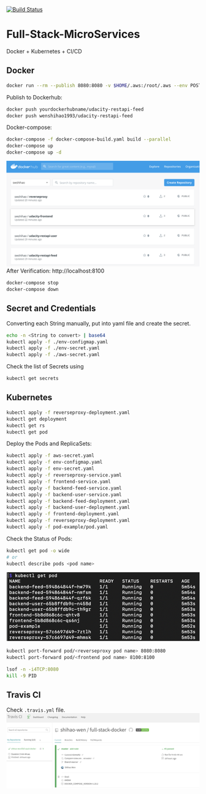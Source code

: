 [![Build Status](https://travis-ci.com/shihao-wen/full-stack-docker.svg?branch=master)](https://travis-ci.com/shihao-wen/full-stack-docker)
# Full-Stack-MicroServices
Docker + Kubernetes + CI/CD

## Docker
```bash
docker run --rm --publish 8080:8080 -v $HOME/.aws:/root/.aws --env POSTGRESS_HOST=$POSTGRESS_HOST --env POSTGRESS_USERNAME=$POSTGRESS_USERNAME --env POSTGRESS_PASSWORD=$POSTGRESS_PASSWORD --env POSTGRESS_DB=$POSTGRESS_DB --env AWS_REGION=$AWS_REGION --env AWS_PROFILE=$AWS_PROFILE --env AWS_BUCKET=$AWS_BUCKET --env JWT_SECRET=$JWT_SECRET --name feed <your_dockerhub_username_lowercase>/udacity-restapi-feed
```
Publish to Dockerhub:
```bash
docker push yourdockerhubname/udacity-restapi-feed
docker push wenshihao1993/udacity-restapi-feed
```
Docker-compose:
```bash
docker-compose -f docker-compose-build.yaml build --parallel
docker-compose up
docker-compose up -d 
```
![DockerHub](/images/DockerHub.png)
After Verification: http://localhost:8100
```bash
docker-compose stop
docker-compose down
```

## Secret and Credentials
Converting each String manually, put into yaml file and create the secret.
```bash
echo -n <String to convert> | base64
kubectl apply -f ./env-configmap.yaml
kubectl apply -f ./env-secret.yaml
kubectl apply -f ./aws-secret.yaml
```
Check the list of Secrets using 
```bash 
kubectl get secrets
```

## Kubernetes
```bash
kubectl apply -f reverseproxy-deployment.yaml
kubectl get deployment
kubectl get rs
kubectl get pod
```
Deploy the Pods and ReplicaSets:
```bash
kubectl apply -f aws-secret.yaml
kubectl apply -f env-configmap.yaml
kubectl apply -f env-secret.yaml
kubectl apply -f reverseproxy-service.yaml
kubectl apply -f frontend-service.yaml
kubectl apply -f backend-feed-service.yaml
kubectl apply -f backend-user-service.yaml
kubectl apply -f backend-feed-deployment.yaml 
kubectl apply -f backend-user-deployment.yaml 
kubectl apply -f frontend-deployment.yaml 
kubectl apply -f reverseproxy-deployment.yaml
kubectl apply -f pod-example/pod.yaml
```
Check the Status of Pods:
```bash
kubectl get pod -o wide
# or
kubectl describe pods <pod name>
```
![pods](/images/Kubernetes_pod.png)
```bash
kubectl port-forward pod/<reverseproxy pod name> 8080:8080
kubectl port-forward pod/<frontend pod name> 8100:8100
```

```bash
lsof -n -i4TCP:8080
kill -9 PID
```

## Travis CI
Check `.travis.yml` file.
![Travis](/images/Travis.png)